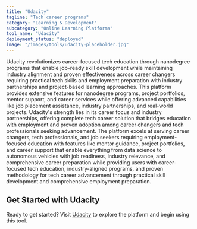 ```yaml
---
title: "Udacity"
tagline: "Tech career programs"
category: "Learning & Development"
subcategory: "Online Learning Platforms"
tool_name: "Udacity"
deployment_status: "deployed"
image: "/images/tools/udacity-placeholder.jpg"
---
```

Udacity revolutionizes career-focused tech education through nanodegree programs that enable job-ready skill development while maintaining industry alignment and proven effectiveness across career changers requiring practical tech skills and employment preparation with industry partnerships and project-based learning approaches. This platform provides extensive features for nanodegree programs, project portfolios, mentor support, and career services while offering advanced capabilities like job placement assistance, industry partnerships, and real-world projects. Udacity's strength lies in its career focus and industry partnerships, offering complete tech career solution that bridges education with employment and proven adoption among career changers and tech professionals seeking advancement. The platform excels at serving career changers, tech professionals, and job seekers requiring employment-focused education with features like mentor guidance, project portfolios, and career support that enable everything from data science to autonomous vehicles with job readiness, industry relevance, and comprehensive career preparation while providing users with career-focused tech education, industry-aligned programs, and proven methodology for tech career advancement through practical skill development and comprehensive employment preparation.
## Get Started with Udacity

Ready to get started? Visit [Udacity](https://udacity.com) to explore the platform and begin using this tool.

